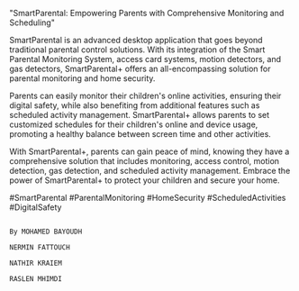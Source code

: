 
"SmartParental: Empowering Parents with Comprehensive Monitoring and Scheduling"

SmartParental is an advanced desktop application that goes beyond traditional parental control solutions. With its integration of the Smart Parental Monitoring System, access card systems, motion detectors, and gas detectors, SmartParental+ offers an all-encompassing solution for parental monitoring and home security.

Parents can easily monitor their children's online activities, ensuring their digital safety, while also benefiting from additional features such as scheduled activity management. SmartParental+ allows parents to set customized schedules for their children's online and device usage, promoting a healthy balance between screen time and other activities.

With SmartParental+, parents can gain peace of mind, knowing they have a comprehensive solution that includes monitoring, access control, motion detection, gas detection, and scheduled activity management. Embrace the power of SmartParental+ to protect your children and secure your home. 

#SmartParental #ParentalMonitoring #HomeSecurity #ScheduledActivities #DigitalSafety
                                                                                                                                                  
                                                                                                                                                 By MOHAMED BAYOUDH
                                                                                                                                                    NERMIN FATTOUCH
                                                                                                                                                    NATHIR KRAIEM
                                                                                                                                                    RASLEN MHIMDI
